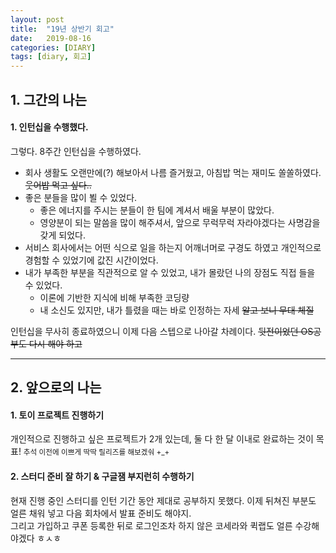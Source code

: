```yaml
---
layout: post
title:  "19년 상반기 회고"
date:   2019-08-16
categories: [DIARY]
tags: [diary, 회고]
---
```


## 1. 그간의 나는

#### 1. 인턴십을 수행했다.
그렇다. 8주간 인턴십을 수행하였다.  
- 회사 생활도 오랜만에(?) 해보아서 나름 즐거웠고, 아침밥 먹는 재미도 쏠쏠하였다. ~~웃어밥 먹고 싶다..~~
- 좋은 분들을 많이 뵐 수 있었다.
    - 좋은 에너지를 주시는 분들이 한 팀에 계셔서 배울 부분이 많았다.
    - 영양분이 되는 말씀을 많이 해주셔서, 앞으로 무럭무럭 자라야겠다는 사명감을 갖게 되었다.
- 서비스 회사에서는 어떤 식으로 일을 하는지 어깨너머로 구경도 하였고 개인적으로 경험할 수 있었기에 값진 시간이었다.  
- 내가 부족한 부분을 직관적으로 알 수 있었고, 내가 몰랐던 나의 장점도 직접 들을 수 있었다. 
    - 이론에 기반한 지식에 비해 부족한 코딩량
    - 내 소신도 있지만, 내가 틀렸을 때는 바로 인정하는 자세 ~~알고 보니 무대 체질~~

인턴십을 무사히 종료하였으니 이제 다음 스텝으로 나아갈 차례이다. ~~뒷전이었던 OS공부도 다시 해야 하고~~

---

## 2. 앞으로의 나는

#### 1. 토이 프로젝트 진행하기
개인적으로 진행하고 싶은 프로젝트가 2개 있는데, 둘 다 한 달 이내로 완료하는 것이 목표! <small>추석 이전에 이쁘게 딱딱 릴리즈를 해보겠숴 +_+</small>

#### 2. 스터디 준비 잘 하기 & 구글잼 부지런히 수행하기
현재 진행 중인 스터디를 인턴 기간 동안 제대로 공부하지 못했다. 이제 뒤쳐진 부분도 얼른 채워 넣고 다음 회차에서 발표 준비도 해야지.  
그리고 가입하고 쿠폰 등록한 뒤로 로그인조차 하지 않은 코세라와 퀵랩도 얼른 수강해야겠다 ㅎㅅㅎ
